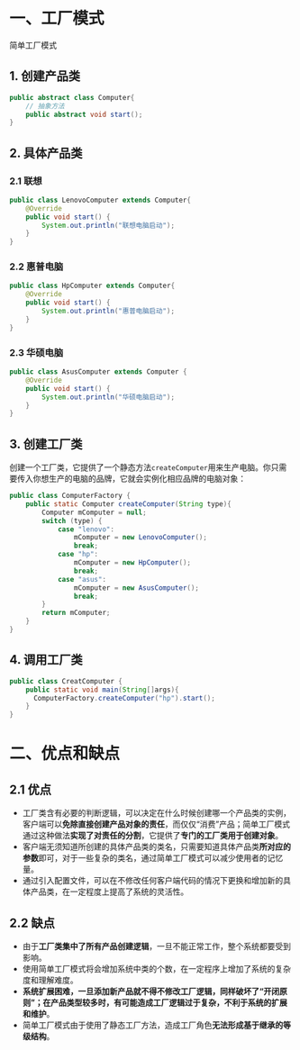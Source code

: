 # 一、工厂模式

简单工厂模式

## 1. 创建产品类

```java
public abstract class Computer{
    // 抽象方法
    public abstract void start();
}
```

## 2. 具体产品类

### 2.1 联想

```java
public class LenovoComputer extends Computer{
    @Override
    public void start() {
        System.out.println("联想电脑启动");
    }
}
```

### 2.2 惠普电脑

```java
public class HpComputer extends Computer{
    @Override
    public void start() {
        System.out.println("惠普电脑启动");
    }
}
```

### 2.3 华硕电脑

```java
public class AsusComputer extends Computer {
    @Override
    public void start() {
        System.out.println("华硕电脑启动");
    }
}
```

## 3. 创建工厂类

创建一个工厂类，它提供了一个静态方法`createComputer`用来生产电脑。你只需要传入你想生产的电脑的品牌，它就会实例化相应品牌的电脑对象：

```java
public class ComputerFactory {
    public static Computer createComputer(String type){
        Computer mComputer = null;
        switch (type) {
            case "lenovo":
                mComputer = new LenovoComputer();
                break;
            case "hp":
                mComputer = new HpComputer();
                break;
            case "asus":
                mComputer = new AsusComputer();
                break;
        }
        return mComputer;
    }
}
```

## 4. 调用工厂类

```java
public class CreatComputer {
    public static void main(String[]args){
      ComputerFactory.createComputer("hp").start();
    }
}
```

# 二、优点和缺点

## 2.1 优点

- 工厂类含有必要的判断逻辑，可以决定在什么时候创建哪一个产品类的实例，客户端可以**免除直接创建产品对象的责任**，而仅仅“消费”产品；简单工厂模式通过这种做法**实现了对责任的分割**，它提供了**专门的工厂类用于创建对象**。
- 客户端无须知道所创建的具体产品类的类名，只需要知道具体产品类**所对应的参数**即可，对于一些复杂的类名，通过简单工厂模式可以减少使用者的记忆量。
- 通过引入配置文件，可以在不修改任何客户端代码的情况下更换和增加新的具体产品类，在一定程度上提高了系统的灵活性。

## 2.2 缺点

- 由于**工厂类集中了所有产品创建逻辑**，一旦不能正常工作，整个系统都要受到影响。
- 使用简单工厂模式将会增加系统中类的个数，在一定程序上增加了系统的复杂度和理解难度。
- **系统扩展困难，一旦添加新产品就不得不修改工厂逻辑，同样破坏了“开闭原则”；在产品类型较多时，有可能造成工厂逻辑过于复杂，不利于系统的扩展和维护**。
- 简单工厂模式由于使用了静态工厂方法，造成工厂角色**无法形成基于继承的等级结构**。

